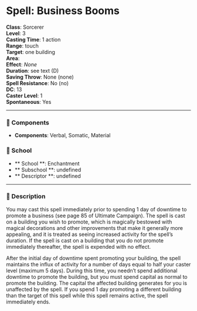 
# Spell: Business Booms
**Class**: Sorcerer  
**Level**: 3  
**Casting Time**: 1 action  
**Range**: touch  
**Target**: one building  
**Area**:   
**Effect**: _None_  
**Duration**: see text (D)  
**Saving Throw**: None (none)  
**Spell Resistance**: No (no)  
**DC**: 13  
**Caster Level**: 1  
**Spontaneous**: Yes

---

### 🔮 Components
- **Components**: Verbal, Somatic, Material

### 🏫 School
- ** School **: Enchantment
- ** Subschool **: undefined
- ** Descriptor **: undefined
---

### 📜 Description
You may cast this spell immediately prior to spending 1 day of downtime to promote a business (see page 85 of Ultimate Campaign). The spell is cast on a building you wish to promote, which is magically bestowed with magical decorations and other improvements that make it generally more appealing, and it is treated as seeing increased activity for the spell’s duration. If the spell is cast on a building that you do not promote immediately thereafter, the spell is expended with no effect.

After the initial day of downtime spent promoting your building, the spell maintains the influx of activity for a number of days equal to half your caster level (maximum 5 days). During this time, you needn’t spend additional downtime to promote the building, but you must spend capital as normal to promote the building. The capital the affected building generates for you is unaffected by the spell. If you spend 1 day promoting a different building than the target of this spell while this spell remains active, the spell immediately ends.
